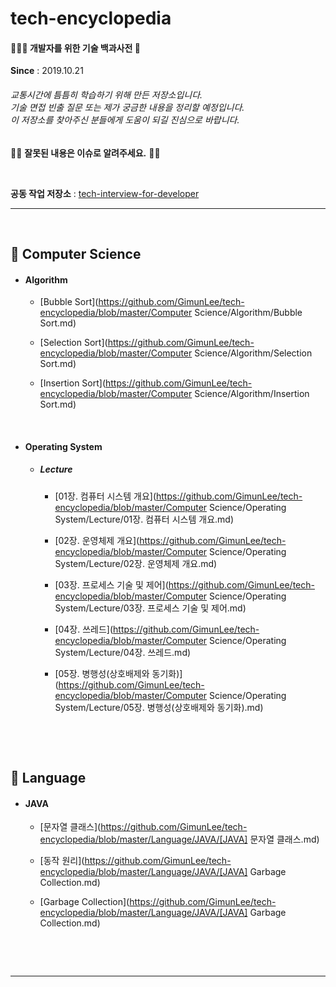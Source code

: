 # tech-encyclopedia

####  👨🏼‍💻 개발자를 위한 기술 백과사전 📖

**Since** : 2019.10.21

###### 교통시간에 틈틈히 학습하기 위해 만든 저장소입니다. <br>기술 면접 빈출 질문 또는 제가 궁금한 내용을 정리할 예정입니다.<br>이 저장소를 찾아주신 분들에게 도움이 되길 진심으로 바랍니다.

🕵️‍♂️ **잘못된 내용은 이슈로 알려주세요.** 🙇‍♂️

<br>

**공동 작업 저장소** : [tech-interview-for-developer](https://github.com/kim6394/tech-interview-for-developer)

---

<br>

## 🎈 Computer Science

- #### Algorithm

  -  [Bubble Sort](https://github.com/GimunLee/tech-encyclopedia/blob/master/Computer Science/Algorithm/Bubble Sort.md)

  -  [Selection Sort](https://github.com/GimunLee/tech-encyclopedia/blob/master/Computer Science/Algorithm/Selection Sort.md) 

  -  [Insertion Sort](https://github.com/GimunLee/tech-encyclopedia/blob/master/Computer Science/Algorithm/Insertion Sort.md) 

    <br>

- #### Operating System

  - ##### Lecture

    -  [01장. 컴퓨터 시스템 개요](https://github.com/GimunLee/tech-encyclopedia/blob/master/Computer Science/Operating System/Lecture/01장. 컴퓨터 시스템 개요.md)

    -  [02장. 운영체제 개요](https://github.com/GimunLee/tech-encyclopedia/blob/master/Computer Science/Operating System/Lecture/02장. 운영체제 개요.md)

    -  [03장. 프로세스 기술 및 제어](https://github.com/GimunLee/tech-encyclopedia/blob/master/Computer Science/Operating System/Lecture/03장. 프로세스 기술 및 제어.md) 

    -  [04장. 쓰레드](https://github.com/GimunLee/tech-encyclopedia/blob/master/Computer Science/Operating System/Lecture/04장. 쓰레드.md) 

    -  [05장. 병행성(상호배제와 동기화)](https://github.com/GimunLee/tech-encyclopedia/blob/master/Computer Science/Operating System/Lecture/05장. 병행성(상호배제와 동기화).md)

      <br>

<br>

## 🎈 Language

- #### JAVA

  - [문자열 클래스](https://github.com/GimunLee/tech-encyclopedia/blob/master/Language/JAVA/[JAVA] 문자열 클래스.md) 

  - [동작 원리](https://github.com/GimunLee/tech-encyclopedia/blob/master/Language/JAVA/[JAVA] Garbage Collection.md) 

  - [Garbage Collection](https://github.com/GimunLee/tech-encyclopedia/blob/master/Language/JAVA/[JAVA] Garbage Collection.md) 

    <br>

<br>

---

